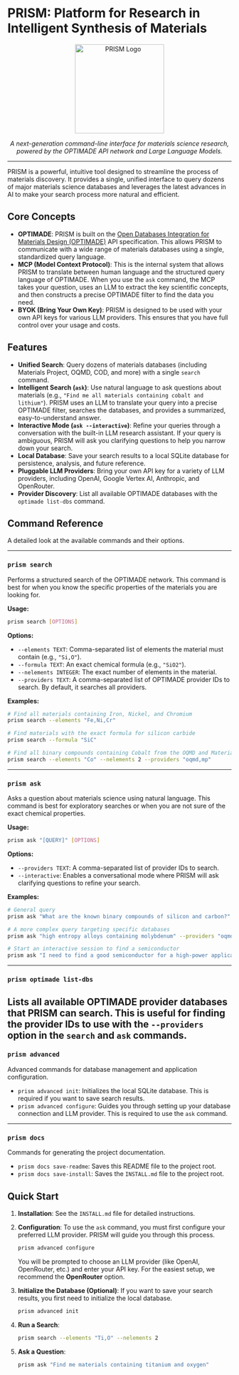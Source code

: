 
# PRISM: Platform for Research in Intelligent Synthesis of Materials

<p align="center">
  <img src="https://i.imgur.com/your-logo-url.png" alt="PRISM Logo" width="200"/>
</p>

<p align="center">
    <em>A next-generation command-line interface for materials science research, powered by the OPTIMADE API network and Large Language Models.</em>
</p>

---

PRISM is a powerful, intuitive tool designed to streamline the process of materials discovery. It provides a single, unified interface to query dozens of major materials science databases and leverages the latest advances in AI to make your search process more natural and efficient.

## Core Concepts

- **OPTIMADE**: PRISM is built on the [Open Databases Integration for Materials Design (OPTIMADE)](https://www.optimade.org/) API specification. This allows PRISM to communicate with a wide range of materials databases using a single, standardized query language.
- **MCP (Model Context Protocol)**: This is the internal system that allows PRISM to translate between human language and the structured query language of OPTIMADE. When you use the `ask` command, the MCP takes your question, uses an LLM to extract the key scientific concepts, and then constructs a precise OPTIMADE filter to find the data you need.
- **BYOK (Bring Your Own Key)**: PRISM is designed to be used with your own API keys for various LLM providers. This ensures that you have full control over your usage and costs.

## Features

- **Unified Search**: Query dozens of materials databases (including Materials Project, OQMD, COD, and more) with a single `search` command.
- **Intelligent Search (`ask`)**: Use natural language to ask questions about materials (e.g., `"Find me all materials containing cobalt and lithium"`). PRISM uses an LLM to translate your query into a precise OPTIMADE filter, searches the databases, and provides a summarized, easy-to-understand answer.
- **Interactive Mode (`ask --interactive`)**: Refine your queries through a conversation with the built-in LLM research assistant. If your query is ambiguous, PRISM will ask you clarifying questions to help you narrow down your search.
- **Local Database**: Save your search results to a local SQLite database for persistence, analysis, and future reference.
- **Pluggable LLM Providers**: Bring your own API key for a variety of LLM providers, including OpenAI, Google Vertex AI, Anthropic, and OpenRouter.
- **Provider Discovery**: List all available OPTIMADE databases with the `optimade list-dbs` command.

## Command Reference

A detailed look at the available commands and their options.

---
### `prism search`
Performs a structured search of the OPTIMADE network. This command is best for when you know the specific properties of the materials you are looking for.

**Usage:**
```bash
prism search [OPTIONS]
```

**Options:**
- `--elements TEXT`: Comma-separated list of elements the material must contain (e.g., `"Si,O"`).
- `--formula TEXT`: An exact chemical formula (e.g., `"SiO2"`).
- `--nelements INTEGER`: The exact number of elements in the material.
- `--providers TEXT`: A comma-separated list of OPTIMADE provider IDs to search. By default, it searches all providers.

**Examples:**
```bash
# Find all materials containing Iron, Nickel, and Chromium
prism search --elements "Fe,Ni,Cr"

# Find materials with the exact formula for silicon carbide
prism search --formula "SiC"

# Find all binary compounds containing Cobalt from the OQMD and Materials Project databases
prism search --elements "Co" --nelements 2 --providers "oqmd,mp"
```
---
### `prism ask`
Asks a question about materials science using natural language. This command is best for exploratory searches or when you are not sure of the exact chemical properties.

**Usage:**
```bash
prism ask "[QUERY]" [OPTIONS]
```

**Options:**
- `--providers TEXT`: A comma-separated list of provider IDs to search.
- `--interactive`: Enables a conversational mode where PRISM will ask clarifying questions to refine your search.

**Examples:**
```bash
# General query
prism ask "What are the known binary compounds of silicon and carbon?"

# A more complex query targeting specific databases
prism ask "high entropy alloys containing molybdenum" --providers "oqmd"

# Start an interactive session to find a semiconductor
prism ask "I need to find a good semiconductor for a high-power application" --interactive
```
---
### `prism optimade list-dbs`
Lists all available OPTIMADE provider databases that PRISM can search. This is useful for finding the provider IDs to use with the `--providers` option in the `search` and `ask` commands.
---
### `prism advanced`
Advanced commands for database management and application configuration.

- `prism advanced init`: Initializes the local SQLite database. This is required if you want to save search results.
- `prism advanced configure`: Guides you through setting up your database connection and LLM provider. This is required to use the `ask` command.
---
### `prism docs`
Commands for generating the project documentation.

- `prism docs save-readme`: Saves this README file to the project root.
- `prism docs save-install`: Saves the `INSTALL.md` file to the project root.

## Quick Start

1.  **Installation**: See the `INSTALL.md` file for detailed instructions.
2.  **Configuration**: To use the `ask` command, you must first configure your preferred LLM provider. PRISM will guide you through this process.
    ```bash
    prism advanced configure
    ```
    You will be prompted to choose an LLM provider (like OpenAI, OpenRouter, etc.) and enter your API key. For the easiest setup, we recommend the **OpenRouter** option.

3.  **Initialize the Database (Optional)**: If you want to save your search results, you first need to initialize the local database.
    ```bash
    prism advanced init
    ```
4.  **Run a Search**:
    ```bash
    prism search --elements "Ti,O" --nelements 2
    ```
5.  **Ask a Question**:
    ```bash
    prism ask "Find me materials containing titanium and oxygen"
    ```
